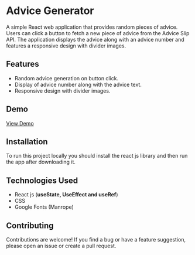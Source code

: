 # Advice Generator

A simple React web application that provides random pieces of advice. Users can click a button to fetch a new piece of advice from the Advice Slip API. The application displays the advice along with an advice number and features a responsive design with divider images.

## Features

- Random advice generation on button click.
- Display of advice number along with the advice text.
- Responsive design with divider images.

## Demo

[View Demo](https://advice-generator-m11.netlify.app/)

## Installation

To run this project locally you should install the react js library and then run the app after downloading it.

## Technologies Used

- React js (**useState, UseEffect and useRef**)
- CSS
- Google Fonts (Manrope)

## Contributing

Contributions are welcome! If you find a bug or have a feature suggestion, please open an issue or create a pull request.
